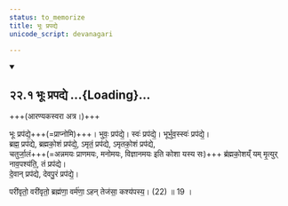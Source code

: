 ```yaml
---
status: to_memorize
title: भूः प्रपद्ये
unicode_script: devanagari

---
```

<div class="js_include" includetitle="true" newlevelforh1="2" unfilled url="/vedAH_yajuH/taittirIyam/AraNyakam/sarva-prastutiH/02_svAdhyAya-brAhmaNAdi/22_1_bhUH_prapadye/">
<details open><summary><h2>२२.१ भूः प्रपद्ये ...{Loading}...</h2></summary>

+++(आरण्यकस्वरा अत्र।)+++

भूः प्रप॑द्ये॒+++(=प्राप्नोमि)+++। भुवः॒ प्रप॑द्ये॒। स्वः॑ प्रप॑द्ये॒। भूर्भुव॒स्स्वः॑ प्रप॑द्ये॒।  
ब्रह्म॒ प्रप॑द्ये, ब्रह्मको॒शं प्रप॑द्ये॒, ऽमृतं॒ प्रप॑द्ये, ऽमृतको॒शं प्रप॑द्ये,  
चतुर्जा॒लं+++(=अन्नमयः प्राणमयः, मनोमयः, विज्ञानमयः इति कोशा यस्य सः)+++ ब्र॑ह्मको॒शय्ँ यम् मृ॒त्युर् नाव॒पश्य॑ति॒, तं प्रप॑द्ये।  
दे॒वान् प्रप॑द्ये, देवपु॒रं प्रप॑द्ये॒।  

परी॑वृतो॒ वरी॑वृतो॒ ब्रह्म॑णा॒ वर्म॑णा॒ ऽहन् तेज॑सा॒ कश्य॑पस्य॒। (22) ॥ 19 ।


</details>
</div> 
